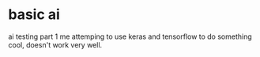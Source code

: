 # basic ai

ai testing part 1
me attemping to use keras and tensorflow to do something cool, doesn't work very well.

